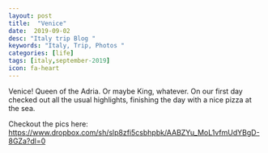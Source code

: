 ```yaml
---
layout: post
title:  "Venice"
date:  2019-09-02
desc: "Italy trip Blog "
keywords: "Italy, Trip, Photos "
categories: [life]
tags: [italy,september-2019]
icon: fa-heart
---
```


Venice! Queen of the Adria. Or maybe King, whatever. On our first day checked out all the usual highlights, finishing the day with a nice pizza at the sea.

Checkout the pics here:
https://www.dropbox.com/sh/slp8zfi5csbhpbk/AABZYu_MoL1vfmUdYBgD-8GZa?dl=0

